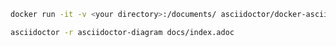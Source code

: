 
```bash
docker run -it -v <your directory>:/documents/ asciidoctor/docker-asciidoctor
```

```bash
asciidoctor -r asciidoctor-diagram docs/index.adoc
```
